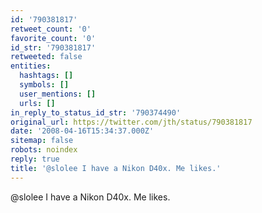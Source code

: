 ```yaml
---
id: '790381817'
retweet_count: '0'
favorite_count: '0'
id_str: '790381817'
retweeted: false
entities:
  hashtags: []
  symbols: []
  user_mentions: []
  urls: []
in_reply_to_status_id_str: '790374490'
original_url: https://twitter.com/jth/status/790381817
date: '2008-04-16T15:34:37.000Z'
sitemap: false
robots: noindex
reply: true
title: '@slolee I have a Nikon D40x. Me likes.'
---
```


@slolee I have a Nikon D40x. Me likes.